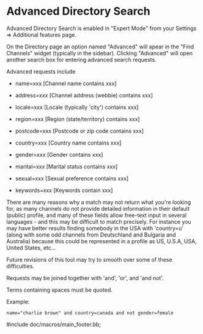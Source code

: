 Advanced Directory Search
=========================


Advanced Directory Search is enabled in "Expert Mode" from your Settings => Additional features page.

On the Directory page an option named "Advanced" will apear in the "Find Channels" widget (typically in the sidebar). Clicking "Advanced" will open another search box for entering advanced search requests.

Advanced requests include

* name=xxx 
[Channel name contains xxx]

* address=xxx
[Channel address (webbie) contains xxx]

* locale=xxx
[Locale (typically 'city') contains xxx]

* region=xxx
[Region (state/territory) contains xxx]

* postcode=xxx
[Postcode or zip code contains xxx]

* country=xxx
[Country name contains xxx]

* gender=xxx
[Gender contains xxx]

* marital=xxx
[Marital status contains xxx]

* sexual=xxx
[Sexual preference contains xxx]

* keywords=xxx
[Keywords contain xxx]

There are many reasons why a match may not return what you're looking for, as many channels do not provide detailed information in their default (public) profile, and many of these fields allow free-text input in several languages - and this may be difficult to match precisely. For instance you may have better results finding somebody in the USA with 'country=u' (along with some odd channels from Deutschland and Bulgaria and Australia) because this could be represented in a profile as US, U.S.A, USA, United States, etc...

Future revisions of this tool may try to smooth over some of these difficulties. 

Requests may be joined together with 'and', 'or', and 'and not'. 

Terms containing spaces must be quoted.

Example:
    
    name="charlie brown" and country=canada and not gender=female

#include doc/macros/main_footer.bb;
